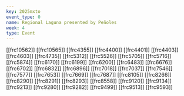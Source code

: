 ```yaml
---
key: 2025mxto
event_type: 0
name: Regional Laguna presented by Peñoles
week: 4
type: Event
---
```

[[frc10562]]
[[frc10565]]
[[frc4355]]
[[frc4400]]
[[frc4401]]
[[frc4403]]
[[frc4603]]
[[frc4735]]
[[frc5312]]
[[frc5526]]
[[frc5705]]
[[frc5716]]
[[frc5874]]
[[frc6170]]
[[frc6199]]
[[frc6200]]
[[frc6483]]
[[frc6676]]
[[frc6702]]
[[frc6832]]
[[frc6896]]
[[frc7018]]
[[frc7037]]
[[frc7546]]
[[frc7577]]
[[frc7653]]
[[frc7669]]
[[frc7687]]
[[frc8105]]
[[frc8266]]
[[frc8290]]
[[frc8291]]
[[frc8293]]
[[frc8558]]
[[frc9120]]
[[frc9134]]
[[frc9213]]
[[frc9280]]
[[frc9282]]
[[frc9499]]
[[frc9513]]
[[frc9593]]
